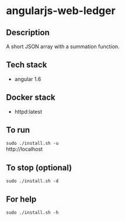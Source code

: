 # angularjs-web-ledger

## Description
A short JSON array with a summation function.

## Tech stack
- angular 1.6

## Docker stack
- httpd:latest

## To run
`sudo ./install.sh -u`  
http://localhost

## To stop (optional)
`sudo ./install.sh -d`

## For help
`sudo ./install.sh -h`
